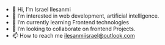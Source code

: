 - 👋 Hi, I’m Israel Ilesanmi
- 👀 I’m interested in web development, artificial intelligence. 
- 🌱 I’m currently learning Frontend technologies 
- 💞️ I’m looking to collaborate on frontend Projects.
- 📫 How to reach me ilesanmiisrael@outlook.com
